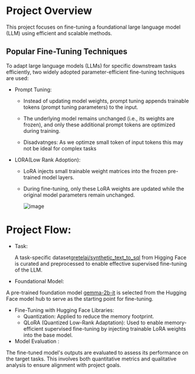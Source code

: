 

# Project Overview
This project focuses on fine-tuning a foundational large language model (LLM) using efficient and scalable methods. 

## Popular Fine-Tuning Techniques
To adapt large language models (LLMs) for specific downstream tasks efficiently, two widely adopted parameter-efficient fine-tuning techniques are used:
  * Prompt Tuning:

     * Instead of updating model weights, prompt tuning appends trainable tokens (prompt tuning parameters) to the input.

     * The underlying model remains unchanged (i.e., its weights are frozen), and only these additional prompt tokens are optimized during training.
     * Disadvatnges: As we optimze small token of input tokens this may not be ideal for complex tasks

* LORA(Low Rank Adoption):

  * LoRA injects small trainable weight matrices into the frozen pre-trained model layers.
  * During fine-tuning, only these LoRA weights are updated while the original model parameters remain unchanged.
 
    ![image](https://github.com/user-attachments/assets/e54c6c49-dd09-423d-a02e-3b9d0fd02f22)
    
# Project Flow:

* Task:

  A task-specific dataset[gretelai/synthetic_text_to_sql](https://huggingface.co/datasets/gretelai/synthetic_text_to_sql) from Higging Face is curated and preprocessed to enable effective supervised fine-tuning of the LLM.

* Foundational Model:

A pre-trained foundation model [gemma-2b-it](https://huggingface.co/google/gemma-2b-it) is selected from the Hugging Face model hub to serve as the starting point for fine-tuning.

* Fine-Tuning with Hugging Face Libraries:
   * Quantization: Applied to reduce the memory footprint.
   * QLoRA (Quantized Low-Rank Adaptation): Used to enable memory-efficient supervised fine-tuning by injecting trainable LoRA weights into the base model.
* Model Evaluation :

The fine-tuned model's outputs are evaluated to assess its performance on the target tasks. This involves both quantitative metrics and qualitative analysis to ensure alignment with project goals.
